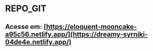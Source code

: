 # REPO_GIT
## Acesse em: [https://eloquent-mooncake-a95c56.netlify.app/](https://dreamy-syrniki-04de4e.netlify.app/)
